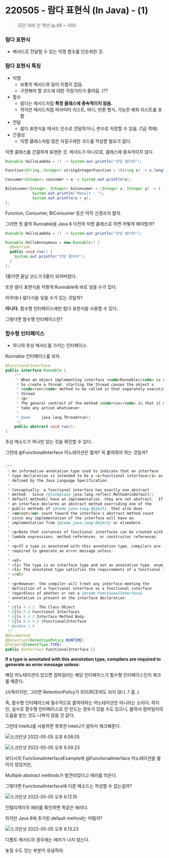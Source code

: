 # 220505 - 람다 표현식 (In Java) - (1)

> 모던 자바 인 액션 (p.88 ~ 100)



### 람다 표현식

- 메서드로 전달할 수 있는 익명 함수를 단순화한 것.



### 람다 표현식 특징

- 익명
  - 보통의 메서드와 달리 이름이 없음.
  - 구현해야 할 코드에 대한 걱정거리가 줄어듬. (??
- 함수
  - 람다는 메서드처럼 **특정 클래스에 종속적이지 않음.**
  - 하지만 메서드처럼 파라미터 리스트, 바디, 반환 형식, 가능한 예외 리스트를 포함
- 전달
  - 람다 표현식을 메서드 인수로 전달하거나, 변수로 저장할 수 있음. (1급 객체)
- 간결성
  - 익명 클래스처럼 많은 자질구레한 코드를 작성할 필요가 없다.



익명 클래스를 간결하게 표현한 것.
메서드가 아니므로, 클래스에 종속적이지 않다.

```java
Runnable helloLambda = () -> System.out.println("안녕 람다야");

Function<String, Integer> stringIntegerFunction = (String s) -> s.length();

Consumer<Integer> consumer = a -> System.out.println(a);

BiConsumer<Integer, Integer> biConsumer = (Integer x, Integer y) -> {
            System.out.println("Result : ");
            System.out.println(x + y);
};
```



Function, Consumer, BiConsumer 등은 아직 신경쓰지 말자.

그러면 첫 줄의 Runnable을 Java 8 이전의 익명 클래스로 하면 어떻게 해야할까?



```java
Runnable helloLambda = () -> System.out.println("안녕 람다야");

Runnable helloAnonymous = new Runnable() {
  @Override
  public void run() {
    System.out.println("안녕 람다야");
  }
};
```



1줄이면 끝날 코드가 5줄이 되어버렸다.

또한 람다 표현식을 저렇게 Runnable에 바로 넣을 수가 있다.

아무데나 람다식을 넣을 수가 있는 것일까?

**아니다.** 함수형 인터페이스에만 람다 표현식을 사용할 수 있다.

그렇다면 함수형 인터페이스란?



### 함수형 인터페이스

- 하나의 추상 메서드를 가지는 인터페이스.



Runnable 인터페이스를 보자.

```java
@FunctionalInterface
public interface Runnable {
    /**
     * When an object implementing interface <code>Runnable</code> is used
     * to create a thread, starting the thread causes the object's
     * <code>run</code> method to be called in that separately executing
     * thread.
     * <p>
     * The general contract of the method <code>run</code> is that it may
     * take any action whatsoever.
     *
     * @see     java.lang.Thread#run()
     */
    public abstract void run();
}
```



추상 메소드가 하나만 있는 것을 확인할 수 있다.

그런데 @FunctionalInterface 어노테이션은 뭘까? 꼭 붙여줘야 하는 것일까?



```java

/**
 * An informative annotation type used to indicate that an interface
 * type declaration is intended to be a <i>functional interface</i> as
 * defined by the Java Language Specification.
 *
 * Conceptually, a functional interface has exactly one abstract
 * method.  Since {@linkplain java.lang.reflect.Method#isDefault()
 * default methods} have an implementation, they are not abstract.  If
 * an interface declares an abstract method overriding one of the
 * public methods of {@code java.lang.Object}, that also does
 * <em>not</em> count toward the interface's abstract method count
 * since any implementation of the interface will have an
 * implementation from {@code java.lang.Object} or elsewhere.
 *
 * <p>Note that instances of functional interfaces can be created with
 * lambda expressions, method references, or constructor references.
 *
 * <p>If a type is annotated with this annotation type, compilers are
 * required to generate an error message unless:
 *
 * <ul>
 * <li> The type is an interface type and not an annotation type, enum, or class.
 * <li> The annotated type satisfies the requirements of a functional interface.
 * </ul>
 *
 * <p>However, the compiler will treat any interface meeting the
 * definition of a functional interface as a functional interface
 * regardless of whether or not a {@code FunctionalInterface}
 * annotation is present on the interface declaration.
 *
 * @jls 4.3.2. The Class Object
 * @jls 9.8 Functional Interfaces
 * @jls 9.4.3 Interface Method Body
 * @jls 9.6.4.9 @FunctionalInterface
 * @since 1.8
 */
@Documented
@Retention(RetentionPolicy.RUNTIME)
@Target(ElementType.TYPE)
public @interface FunctionalInterface {}

```



**If a type is annotated with this annotation type, compilers are required to generate an error message unless:**

해당 어노테이션이 있으면 컴파일러는 해당 인터페이스가 함수형 인터페이스인지 체크를 해준다.

(사족이지만, 그러면 RetentionPolicy가 SOURCE여도 되지 않나..? 흠..)

즉, 함수형 인터페이스에 필수적으로 붙여야하는 어노테이션은 아니라는 소리다.
하지만, 실수로 함수형 인터페이스로 안 만드는 경우가 있을 수도 있으니, 붙여서 컴파일러의 도움을 받는 것도 나쁘지 않을 것 같다.



그런데 IntelliJ를 사용하면 똑똑한 InteliJ가 알아서 체크해준다.



![스크린샷 2022-05-05 오후 6.08.05](https://tva1.sinaimg.cn/large/e6c9d24egy1h1xn3x5wmej20as03r0so.jpg)</center>

![스크린샷 2022-05-05 오후 6.09.23](https://tva1.sinaimg.cn/large/e6c9d24egy1h1xn59gp81j20tv03p3z8.jpg)</center>



보다시피 FunctionalInterfaceExample에 @FunctionalInterface 어노테이션을 붙이지 않았지만,

Multiple abstract methods가 발견되었다고 에러를 띄운다.



그렇다면 FunctionalInterface에 다른 메소드는 작성할 수 없는걸까?

![스크린샷 2022-05-05 오후 6.12.15](https://tva1.sinaimg.cn/large/e6c9d24egy1h1xn89gyf5j20an04x749.jpg)</center>

인텔리제이의 에러를 확인하면 똑같은 에러다.

하지만 Java 8에 추가된 default method는 어떨까?

![스크린샷 2022-05-05 오후 6.13.23](https://tva1.sinaimg.cn/large/e6c9d24egy1h1xn9f5h5qj20b205m3yk.jpg)</center>

디폴트 메서드의 경우에는 에러가 나지 않는다.

놓칠 수도 있는 부분이 유념하자.